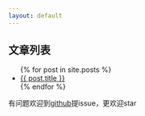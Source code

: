 ```yaml
---
layout: default
---
```


## 文章列表

<ul>
  {% for post in site.posts %}
    <li>
      <a href="{{ post.url }}">{{ post.title }}</a>
    </li>
  {% endfor %}
</ul>

有问题欢迎到[github](https://github.com/handhand/handhand.github.io)提issue，更欢迎star
